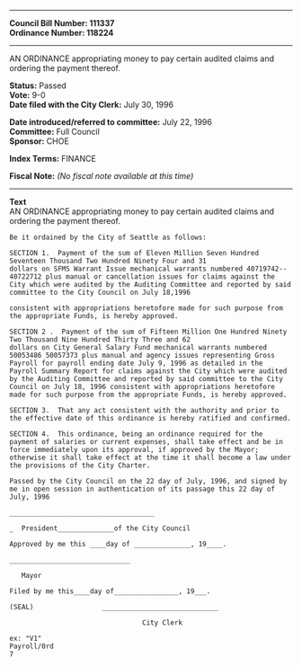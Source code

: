 * * * * *  
  
**Council Bill Number: [](#h0)[](#h2)111337**   
**Ordinance Number: 118224**  
  
* * * * *  
  
AN ORDINANCE appropriating money to pay certain audited claims and ordering the payment thereof.  
  
**Status:** Passed   
**Vote:** 9-0   
**Date filed with the City Clerk:** July 30, 1996   
  
**Date introduced/referred to committee:** July 22, 1996   
**Committee:** Full Council   
**Sponsor:** CHOE   
  
**Index Terms:** FINANCE  
  
**Fiscal Note:** *(No fiscal note available at this time)*  
  
* * * * *  
  
**Text**  
    AN ORDINANCE appropriating money to pay certain audited claims and  
    ordering the payment thereof.  
  
    Be it ordained by the City of Seattle as follows:  
  
    SECTION 1.  Payment of the sum of Eleven Million Seven Hundred  
    Seventeen Thousand Two Hundred Ninety Four and 31  
    dollars on SFMS Warrant Issue mechanical warrants numbered 40719742--  
    40722712 plus manual or cancellation issues for claims against the  
    City which were audited by the Auditing Committee and reported by said  
    committee to the City Council on July 18,1996  
  
    consistent with appropriations heretofore made for such purpose from  
    the appropriate Funds, is hereby approved.  
  
    SECTION 2 .  Payment of the sum of Fifteen Million One Hundred Ninety  
    Two Thousand Nine Hundred Thirty Three and 62  
    dollars on City General Salary Fund mechanical warrants numbered  
    50053486 50057373 plus manual and agency issues representing Gross  
    Payroll for payroll ending date July 9, 1996 as detailed in the  
    Payroll Summary Report for claims against the City which were audited  
    by the Auditing Committee and reported by said committee to the City  
    Council on July 18, 1996 consistent with appropriations heretofore  
    made for such purpose from the appropriate Funds, is hereby approved.  
  
    SECTION 3.  That any act consistent with the authority and prior to  
    the effective date of this ordinance is hereby ratified and confirmed.  
  
    SECTION 4.  This ordinance, being an ordinance required for the  
    payment of salaries or current expenses, shall take effect and be in  
    force immediately upon its approval, if approved by the Mayor;  
    otherwise it shall take effect at the time it shall become a law under  
    the provisions of the City Charter.  
  
    Passed by the City Council on the 22 day of July, 1996, and signed by  
    me in open session in authentication of its passage this 22 day of  
    July, 1996  
  
    ____________________________________  
  
    _  President______________of the City Council  
  
    Approved by me this ____day of ______________, 19____.  
  
    ______________________________  
  
       Mayor  
  
    Filed by me this____day of________________, 19___.  
  
    (SEAL)                 _____________________________  
  
                                     City Clerk  
  
    ex: "V1"  
    Payroll/0rd  
    7  
